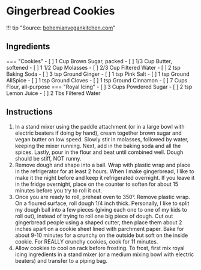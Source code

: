 # Gingerbread Cookies

!!! tip "Source: [bohemianvegankitchen.com](https://bohemianvegankitchen.com/classic-vegan-gingerbread-cookies/)"

## Ingredients

=== "Cookies"
    - [ ] 1 Cup Brown Sugar, packed
    - [ ] 1/3 Cup Butter, softened
    - [ ] 1 1/2 Cup Molasses
    - [ ] 2/3 Cup Filtered Water
    - [ ] 2 tsp Baking Soda
    - [ ] 3 tsp Ground Ginger
    - [ ] 1 tsp Pink Salt
    - [ ] 1 tsp Ground AllSpice
    - [ ] 1 tsp Ground Cloves
    - [ ] 1 tsp Ground Cinnamon
    - [ ] 7 Cups Flour, all-purpose
=== "Royal Icing"
    - [ ] 3 Cups Powdered Sugar
    - [ ] 2 tsp Lemon Juice
    - [ ] 2 Tbs Filtered Water

## Instructions

1. In a stand mixer using the paddle attachment (or in a large bowl with electric beaters if doing by hand), cream together brown sugar and vegan butter on low speed. Slowly stir in molasses, followed by water, keeping the mixer running. Next, add in the baking soda and all the spices. Lastly, pour in the flour and beat until combined well. Dough should be stiff, NOT runny.
2. Remove dough and shape into a ball. Wrap with plastic wrap and place in the refrigerator for at least 2 hours. When I make gingerbread, I like to make it the night before and keep it refrigerated overnight. If you leave it in the fridge overnight, place on the counter to soften for about 15 minutes before you try to roll it out.
3. Once you are ready to roll, preheat oven to 350°. Remove plastic wrap. On a floured surface, roll dough 1/4 inch thick. Personally, I like to split my dough ball into a few pieces (giving each one to one of my kids to roll out), instead of trying to roll one big piece of dough. Cut out gingerbread people using a shaped cutter, then place them about 2 inches apart on a cookie sheet lined with parchment paper. Bake for about 9-10 minutes for a crunchy on the outside but soft on the inside cookie. For REALLY crunchy cookies, cook for 11 minutes.
4. Allow cookies to cool on rack before frosting. To frost, first mix royal icing ingredients in a stand mixer (or a medium mixing bowl with electric beaters) and transfer to a piping bag.
